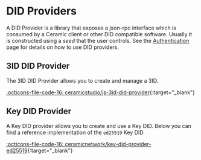# DID Providers
A DID Provider is a library that exposes a json-rpc interface which is consumed
by a Ceramic client or other DID compatible software. Usually it is constructed
using a *seed* that the user controls. See the
[Authentication](../build/authentication.md) page for details on how to use DID
providers.

## 3ID DID Provider
The 3ID DID Provider allows you to create and manage a 3ID.

[:octicons-file-code-16: ceramicstudio/js-3id-did-provider](https://github.com/ceramicstudio/js-3id-did-provider){:target="_blank"}

## Key DID Provider
A Key DID provider allows you to create and use a Key DID. Below you can find
a reference implementation of the `ed25519` Key DID

[:octicons-file-code-16: ceramicnetwork/key-did-provider-ed25519](https://github.com/ceramicnetwork/key-did-provider-ed25519){:target="_blank"}

<br />
<br />
<br />
